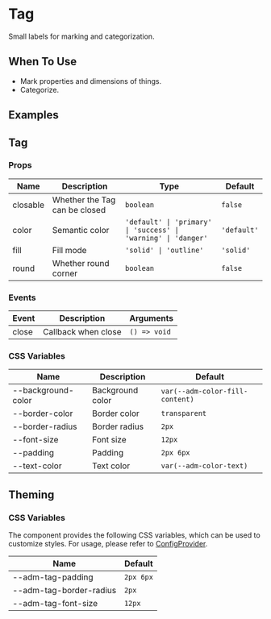 # Tag

Small labels for marking and categorization.

## When To Use

- Mark properties and dimensions of things.
- Categorize.

## Examples

<CodeDemo title="Basic Usage" src="./tag/demos/demo1.vue" />

## Tag

### Props

| Name | Description | Type | Default |
| --- | --- | --- | --- |
| closable | Whether the Tag can be closed | `boolean` | `false` |
| color | Semantic color | `'default' \| 'primary' \| 'success' \| 'warning' \| 'danger'` | `'default'` |
| fill | Fill mode | `'solid' \| 'outline'` | `'solid'` |
| round | Whether round corner | `boolean` | `false` |

### Events

| Event | Description | Arguments |
| --- | --- | --- |
| close | Callback when close | `() => void` |

### CSS Variables

| Name | Description | Default |
| --- | --- | --- |
| --background-color | Background color | `var(--adm-color-fill-content)` |
| --border-color | Border color | `transparent` |
| --border-radius | Border radius | `2px` |
| --font-size | Font size | `12px` |
| --padding | Padding | `2px 6px` |
| --text-color | Text color | `var(--adm-color-text)` |

## Theming

### CSS Variables

The component provides the following CSS variables, which can be used to customize styles. For usage, please refer to [ConfigProvider](/en/components/config-provider).

| Name | Default |
| --- | --- |
| --adm-tag-padding | `2px 6px` |
| --adm-tag-border-radius | `2px` |
| --adm-tag-font-size | `12px` |